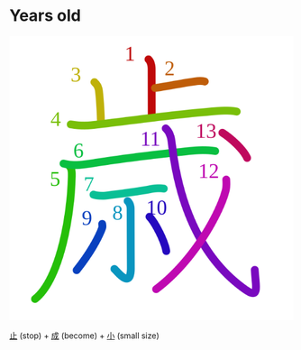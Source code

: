 # Years old
![6b73](Kanji/kanji-colorize/6b73.svg)

[止](Kanji/kanji-dict/止.md) (stop) + [成](Kanji/kanji-dict/成.md) (become) + [小](Kanji/kanji-dict/小.md) (small size)